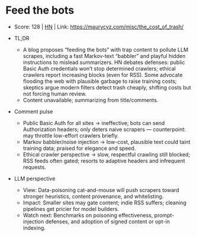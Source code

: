 # Feed the bots

- Score: 128 | [HN](https://news.ycombinator.com/item?id=45711094) | Link: https://maurycyz.com/misc/the_cost_of_trash/

- TL;DR
  - A blog proposes “feeding the bots” with trap content to pollute LLM scrapes, including a fast Markov-text “babbler” and playful hidden instructions to mislead summarizers. HN debates defenses: public Basic Auth credentials won’t stop determined crawlers; ethical crawlers report increasing blocks (even for RSS). Some advocate flooding the web with plausible garbage to raise training costs; skeptics argue modern filters detect trash cheaply, shifting costs but not forcing human review.
  - Content unavailable; summarizing from title/comments.

- Comment pulse
  - Public Basic Auth for all sites → ineffective; bots can send Authorization headers; only deters naive scrapers — counterpoint: may throttle low-effort crawlers briefly.
  - Markov babbler/noise injection → low-cost, plausible text could taint training data; praised for elegance and speed.
  - Ethical crawler perspective → slow, respectful crawling still blocked; RSS feeds often gated; resorts to adaptive headers and infrequent requests.

- LLM perspective
  - View: Data-poisoning cat-and-mouse will push scrapers toward stronger heuristics, content provenance, and whitelisting.
  - Impact: Smaller sites may gate content; indie RSS suffers; cleaning pipelines get pricier for model builders.
  - Watch next: Benchmarks on poisoning effectiveness, prompt-injection defenses, and adoption of signed content or opt-in indexing.
